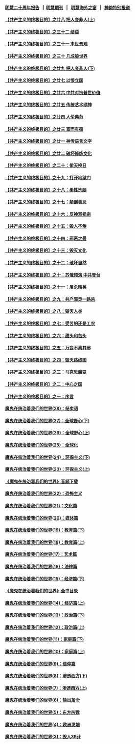 #### [明慧二十周年报告](https://github.com/gfw-breaker/mh-reports/blob/master/README.md?t=07132135) &nbsp;&nbsp;|&nbsp;&nbsp;[明慧期刊](https://github.com/gfw-breaker/mh-qikan) &nbsp;&nbsp;|&nbsp;&nbsp; [明慧海外之窗](https://github.com/gfw-breaker/mh-news/blob/master/README.md?t=07132135) &nbsp;&nbsp;|&nbsp;&nbsp; [神韵特别报道](https://github.com/gfw-breaker/mh-news/blob/master/shenyun.md?t=07132135) 

#### [【共产主义的终极目的】之廿八 把人变非人(上)](../pages/nsc422/n11340492.md?t=07132135) 

#### [【共产主义的终极目的】之三十二 结语](../pages/nsc422/n11360535.md?t=07132135) 

#### [【共产主义的终极目的】之三十一 末世景观](../pages/nsc422/n11351129.md?t=07132135) 

#### [【共产主义的终极目的】之三十 几成狼世界](../pages/nsc422/n11348280.md?t=07132135) 

#### [【共产主义的终极目的】之廿九 把人变非人(下)](../pages/nsc422/n11344140.md?t=07132135) 

#### [【共产主义的终极目的】之廿七 以恨立国](../pages/nsc422/n11336944.md?t=07132135) 

#### [【共产主义的终极目的】之廿六 中共对抗普世价值](../pages/nsc422/n11324785.md?t=07132135) 

#### [【共产主义的终极目的】之廿五 传统艺术颂神](../pages/nsc422/n11296396.md?t=07132135) 

#### [【共产主义的终极目的】之廿四 人伦典范](../pages/nsc422/n11296397.md?t=07132135) 

#### [【共产主义的终极目的】之廿三 富而有德](../pages/nsc422/n11283598.md?t=07132135) 

#### [【共产主义的终极目的】之廿一 神传语言文字](../pages/nsc422/n11263265.md?t=07132135) 

#### [【共产主义的终极目的】之廿二 破坏修炼文化](../pages/nsc422/n11245728.md?t=07132135) 

#### [【共产主义的终极目的】之二十：偷天换日](../pages/nsc422/n11238846.md?t=07132135) 

#### [【共产主义的终极目的】之十九：打开地狱门](../pages/nsc422/n11206376.md?t=07132135) 

#### [【共产主义的终极目的】之十八：柔性洗脑](../pages/nsc422/n11199994.md?t=07132135) 

#### [【共产主义的终极目的】之十七：颠倒善恶](../pages/nsc422/n11179782.md?t=07132135) 

#### [【共产主义的终极目的】之十六：反神骂祖宗](../pages/nsc422/n11166798.md?t=07132135) 

#### [【共产主义的终极目的】之十五：毁人不倦](../pages/nsc422/n11166792.md?t=07132135) 

#### [【共产主义的终极目的】之十四：邪恶之最](../pages/nsc422/n11150249.md?t=07132135) 

#### [【共产主义的终极目的】之十三：毁灭文化](../pages/nsc422/n11135227.md?t=07132135) 

#### [【共产主义的终极目的】之十二：破坏自然](../pages/nsc422/n11135214.md?t=07132135) 

#### [【共产主义的终极目的】之十：苏俄预演 中共登台](../pages/nsc422/n11118424.md?t=07132135) 

#### [【共产主义的终极目的】之十一：屠杀精英](../pages/nsc422/n11118442.md?t=07132135) 

#### [【共产主义的终极目的】之九：共产邪灵一路杀](../pages/nsc422/n11114139.md?t=07132135) 

#### [【共产主义的终极目的】之八：毁灭人类](../pages/nsc422/n11108503.md?t=07132135) 

#### [【共产主义的终极目的】之七：受苦的还是工农](../pages/nsc422/n11101809.md?t=07132135) 

#### [【共产主义的终极目的】之六：甜头和苦头](../pages/nsc422/n11096971.md?t=07132135) 

#### [【共产主义的终极目的】之五：万变不离其邪](../pages/nsc422/n11091285.md?t=07132135) 

#### [【共产主义的终极目的】之四：毁灭路线图](../pages/nsc422/n11086284.md?t=07132135) 

#### [【共产主义的终极目的】之三：马克思魔变](../pages/nsc422/n11061941.md?t=07132135) 

#### [【共产主义的终极目的】之二：中心之国](../pages/nsc422/n11047728.md?t=07132135) 

#### [【共产主义的终极目的】之一：序言](../pages/nsc422/n11086077.md?t=07132135) 

#### [魔鬼在统治着我们的世界(28)：结束语](../pages/nsc422/n10936246.md?t=07132135) 

#### [魔鬼在统治着我们的世界(27)：全球野心(下)](../pages/nsc422/n10928319.md?t=07132135) 

#### [魔鬼在统治着我们的世界(26)：全球野心(上)](../pages/nsc422/n10900318.md?t=07132135) 

#### [魔鬼在统治着我们的世界(25)：全球化](../pages/nsc422/n10788205.md?t=07132135) 

#### [魔鬼在统治着我们的世界(24)：环保主义(下)](../pages/nsc422/n10695307.md?t=07132135) 

#### [魔鬼在统治着我们的世界(23)：环保主义(上)](../pages/nsc422/n10688613.md?t=07132135) 

#### [《魔鬼在统治着我们的世界》音频下载](../pages/nsc422/n10635553.md?t=07132135) 

#### [魔鬼在统治着我们的世界(22)：恐怖主义](../pages/nsc422/n10614727.md?t=07132135) 

#### [魔鬼在统治着我们的世界(21)：文化篇](../pages/nsc422/n10597706.md?t=07132135) 

#### [魔鬼在统治着我们的世界(20)：媒体篇](../pages/nsc422/n10586579.md?t=07132135) 

#### [魔鬼在统治着我们的世界(19)：教育篇(下)](../pages/nsc422/n10564808.md?t=07132135) 

#### [魔鬼在统治着我们的世界(18)：教育篇(上)](../pages/nsc422/n10526970.md?t=07132135) 

#### [魔鬼在统治着我们的世界(17)：艺术篇](../pages/nsc422/n10499093.md?t=07132135) 

#### [魔鬼在统治着我们的世界(16)：法律篇](../pages/nsc422/n10485969.md?t=07132135) 

#### [魔鬼在统治着我们的世界(15)：经济篇(下)](../pages/nsc422/n10469975.md?t=07132135) 

#### [《魔鬼在统治着我们的世界》全书目录](../pages/nsc422/n10464261.md?t=07132135) 

#### [魔鬼在统治着我们的世界(14)：经济篇(上)](../pages/nsc422/n10457370.md?t=07132135) 

#### [魔鬼在统治着我们的世界(13)：政治篇(下)](../pages/nsc422/n10448270.md?t=07132135) 

#### [魔鬼在统治着我们的世界(12)：政治篇(上)](../pages/nsc422/n10444576.md?t=07132135) 

#### [魔鬼在统治着我们的世界(11)：家庭篇(下)](../pages/nsc422/n10440961.md?t=07132135) 

#### [魔鬼在统治着我们的世界(10)：家庭篇(上)](../pages/nsc422/n10435448.md?t=07132135) 

#### [魔鬼在统治着我们的世界(9)：信仰篇](../pages/nsc422/n10432159.md?t=07132135) 

#### [魔鬼在统治着我们的世界(8)：渗透西方(下)](../pages/nsc422/n10429603.md?t=07132135) 

#### [魔鬼在统治着我们的世界(7)：渗透西方(上)](../pages/nsc422/n10426013.md?t=07132135) 

#### [魔鬼在统治着我们的世界(6)：输出革命](../pages/nsc422/n10421536.md?t=07132135) 

#### [魔鬼在统治着我们的世界(5)：东方杀戮](../pages/nsc422/n10417707.md?t=07132135) 

#### [魔鬼在统治着我们的世界(4)：欧洲发端](../pages/nsc422/n10414890.md?t=07132135) 

#### [魔鬼在统治着我们的世界(3)：毁人36计](../pages/nsc422/n10411583.md?t=07132135) 

